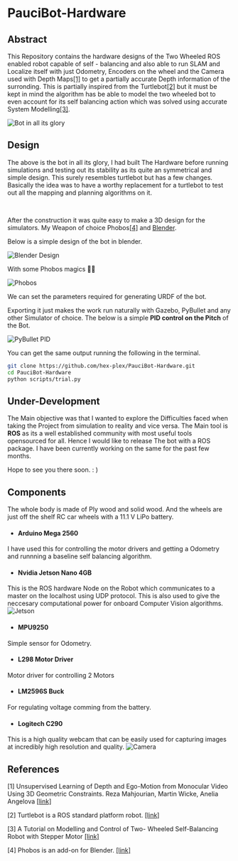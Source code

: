 # PauciBot-Hardware

## Abstract
This Repository contains the hardware designs of the Two Wheeled ROS enabled robot capable of self - balancing and also able to run SLAM and Localize itself with just Odometry, Encoders on the wheel and the Camera used with Depth Maps[[1]](#1) to get a partially accurate Depth information of the surronding. This is partially inspired from the Turtlebot[[2]](#2) but it must be kept in mind the algorithm has be able to model the two wheeled bot to even account for its self balancing action which was solved using accurate System Modelling[[3]](#3).

![Bot in all its glory](images/Paucibot.jpg)

## Design
The above is the bot in all its glory, I had built The Hardware before running simulations and testing out its stability as its quite an symmetrical and simple design. This surely resembles turtlebot but has a few changes. Basically the idea was to have a worthy replacement for a turtlebot to test out all the mapping and planning algorithms on it.

<br/>

After the construction it was quite easy to make a 3D design for the simulators. My Weapon of choice Phobos[[4]](#4) and [Blender](https://www.blender.org/).

Below is a simple design of the bot in blender.

![Blender Design](images/Blender_Modelling.png)

With some Phobos magics :tada::tada:

![Phobos](images/URDF_generation.png)

We can set the parameters required for generating URDF of the bot.

Exporting it just makes the work run naturally with Gazebo, PyBullet and any other Simulator of choice. The below is a simple **PID control on the Pitch** of the Bot.

![PyBullet PID](images/PyBullet-PID.png)

You can get the same output running the following in the terminal.
```bash
git clone https://github.com/hex-plex/PauciBot-Hardware.git
cd PauciBot-Hardware
python scripts/trial.py
```

## Under-Development
The Main objective was that I wanted to explore the Difficulties faced when taking the Project from simulation to reality and vice versa. The Main tool is **ROS** as its a well established community with most useful tools opensourced for all. Hence I would like to release The bot with a ROS package. I have been currently working on the same for the past few months.

Hope to see you there soon. : )

## Components
The whole body is made of Ply wood and solid wood. And the wheels are just off the shelf RC car wheels with a 11.1 V LiPo battery.
- #### Arduino Mega 2560
I have used this for controlling the motor drivers and getting a Odometry and runnning a baseline self balancing algorithm.
- #### Nvidia Jetson Nano 4GB
This is the ROS hardware Node on the Robot which communicates to a master on the localhost using UDP protocol. This is also used to give the neccesary computational power for onboard Computer Vision algorithms.
![Jetson](images/Jetson.jpg)
- #### MPU9250
Simple sensor for Odometry.
- #### L298 Motor Driver
Motor driver for controlling 2 Motors
- #### LM2596S Buck
For regulating voltage comming from the battery.
- #### Logitech C290
This is a high quality webcam that can be easily used for capturing images at incredibly high resolution and quality.
![Camera](images/Logi_C290.jpg)


## References
<a id="1">[1]</a> Unsupervised Learning of Depth and Ego-Motion from Monocular Video Using 3D Geometric Constraints. Reza Mahjourian, Martin Wicke, Anelia Angelova [[link]](https://sites.google.com/view/vid2depth)

<a id="2">[2]</a> Turtlebot is a ROS standard platform robot. [[link]](https://emanual.robotis.com/docs/en/platform/turtlebot3/overview/)

<a id="3">[3]</a>
A Tutorial on Modelling and Control of Two- Wheeled Self-Balancing Robot with Stepper Motor [[link]](https://www.researchgate.net/publication/334731253_A_Tutorial_on_Modelling_and_Control_of_Two-_Wheeled_Self-Balancing_Robot_with_Stepper_Motor)

<a id="4">[4]</a> Phobos is an add-on for Blender. [[link]](https://github.com/dfki-ric/phobos)
